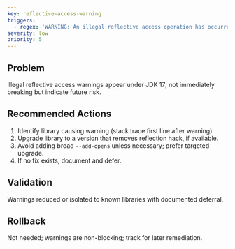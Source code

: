 ```yaml
---
key: reflective-access-warning
triggers:
  - regex: 'WARNING: An illegal reflective access operation has occurred'
severity: low
priority: 5
---
```


## Problem
Illegal reflective access warnings appear under JDK 17; not immediately breaking but indicate future risk.

## Recommended Actions
1. Identify library causing warning (stack trace first line after warning).
2. Upgrade library to a version that removes reflection hack, if available.
3. Avoid adding broad `--add-opens` unless necessary; prefer targeted upgrade.
4. If no fix exists, document and defer.

## Validation
Warnings reduced or isolated to known libraries with documented deferral.

## Rollback
Not needed; warnings are non-blocking; track for later remediation.
